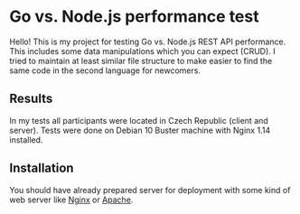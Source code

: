 # Go vs. Node.js performance test

Hello! This is my project for testing Go vs. Node.js REST API performance. This includes some data manipulations which you can expect (CRUD). I tried to maintain at least similar file structure to make easier to find the same code in the second language for newcomers.

## Results

In my tests all participants were located in Czech Republic (client and server). Tests were done on Debian 10 Buster machine with Nginx 1.14 installed.

## Installation

You should have already prepared server for deployment with some kind of web server like [Nginx](https://www.nginx.com/) or [Apache](https://httpd.apache.org/).
